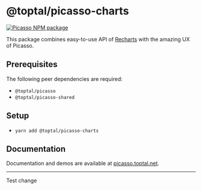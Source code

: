 # @toptal/picasso-charts

[![Picasso NPM package](https://img.shields.io/npm/v/@toptal/picasso-charts?color=green&logo=toptal)](https://www.npmjs.com/package/@toptal/picasso-charts)

This package combines easy-to-use API of [Recharts](http://recharts.org/en-US/) with the amazing UX of Picasso.

## Prerequisites

The following peer dependencies are required:

- `@toptal/picasso`
- `@toptal/picasso-shared`

## Setup

- `yarn add @toptal/picasso-charts`

## Documentation

Documentation and demos are available at [picasso.toptal.net](https://picasso.toptal.net/).

---
Test change
